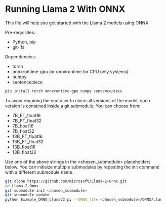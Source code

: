 # **Running Llama 2 With ONNX**

This file will help you get started with the Llama 2 models using ONNX.

Pre-requisites:
* Python, pip
* git-lfs

Dependencies:
* torch
* onnxruntime-gpu (or onnxruntime for CPU only systems)
* numpy
* sentencepiece

``` bash
pip install torch onnxruntime-gpu numpy sentencepiece
```

To avoid requiring the end user to clone all versions of the model, each version is contained inside a git submodule. 
You can choose from: 
* 7B_FT_float16
* 7B_FT_float32
* 7B_float16
* 7B_float32
* 13B_FT_float16
* 13B_FT_float32
* 13B_float16
* 13B_float32

Use one of the above strings in the <chosen_submodule> placeholders below. You can initialze multiple submodules by repeating the init command with a different submodule name. 

``` bash
git clone https://github.com/microsoft/Llama-2-Onnx.git
cd Llama-2-Onnx
git submodule init <chosen_submodule> 
git submodule update
python Example_ONNX_LlamaV2.py --ONNX_file <chosen_submodule>/ONNX/LlamaV2_<chosen_submodule>.onnx --embedding_file <chosen_submodule>/embeddings.pth --TokenizerPath tokenizer.model --prompt "What is the lightest element?"
```
